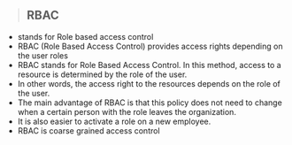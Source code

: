 > ## RBAC

- stands for Role based access control
- RBAC (Role Based Access Control) provides access rights depending on the user roles
- RBAC stands for Role Based Access Control. In this method, access to a resource is determined by the role of the user.
- In other words, the access right to the resources depends on the role of the user. 
- The main advantage of RBAC is that this policy does not need to change when a certain person with the role leaves the organization. 
- It is also easier to activate a role on a new employee.
- RBAC is coarse grained access control
